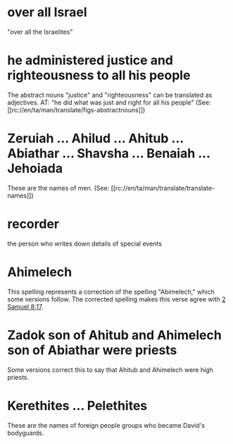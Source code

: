 # over all Israel

"over all the Israelites"

# he administered justice and righteousness to all his people

The abstract nouns "justice" and "righteousness" can be translated as adjectives. AT: "he did what was just and right for all his people" (See: [[rc://en/ta/man/translate/figs-abstractnouns]])

# Zeruiah ... Ahilud ... Ahitub ... Abiathar ... Shavsha ... Benaiah ... Jehoiada

These are the names of men. (See: [[rc://en/ta/man/translate/translate-names]])

# recorder

the person who writes down details of special events

# Ahimelech

This spelling represents a correction of the spelling "Abimelech," which some versions follow. The corrected spelling makes this verse agree with [2 Samuel 8:17](../../2sa/08/15.md).

# Zadok son of Ahitub and Ahimelech son of Abiathar were priests

Some versions correct this to say that Ahitub and Ahimelech were high priests.

# Kerethites ... Pelethites

These are the names of foreign people groups who became David's bodyguards.